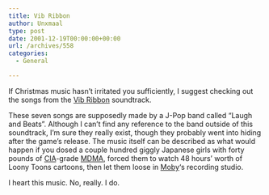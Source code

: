 ```yaml
---
title: Vib Ribbon
author: Unxmaal
type: post
date: 2001-12-19T00:00:00+00:00
url: /archives/558
categories:
  - General

---
```

If Christmas music hasn&#8217;t irritated you sufficiently, I suggest checking out the songs from the [Vib Ribbon][1] soundtrack. 

These seven songs are supposedly made by a J-Pop band called &#8220;Laugh and Beats&#8221;. Although I can&#8217;t find any reference to the band outside of this soundtrack, I&#8217;m sure they really exist, though they probably went into hiding after the game&#8217;s release. The music itself can be described as what would happen if you dosed a couple hundred giggly Japanese girls with forty pounds of [CIA][2]-grade [MDMA][3], forced them to watch 48 hours&#8217; worth of Loony Toons cartoons, then let them loose in [Moby][4]&#8216;s recording studio.

I heart this music. No, really. I do.

 [1]: http://www.thegia.com/psx/vib/vibmedia2.html
 [2]: http://www.cia.gov
 [3]: http://www.erowid.org/chemicals/mdma/mdma.shtml
 [4]: http://www.moby.com/